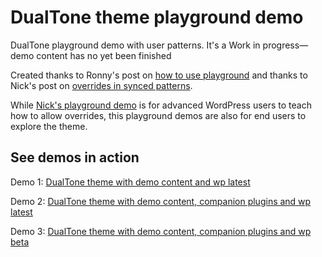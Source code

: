 # DualTone theme playground demo

DualTone playground demo with user patterns.
It's a Work in progress—demo content has no yet been finished

Created thanks to Ronny's post on [how to use playground](https://developer.wordpress.org/news/2024/04/25/how-to-use-wordpress-playground-for-interactive-demos/)
and thanks to Nick's post on [overrides in synced patterns](https://developer.wordpress.org/news/2024/06/18/an-introduction-to-overrides-in-synced-patterns/).

While [Nick's playground demo](https://playground.wordpress.net/?blueprint-url=https://raw.githubusercontent.com/wptrainingteam/developer-blog-playground-demos/main/synced-pattern-overrides/blueprint.json) is for advanced WordPress users to teach how to allow overrides, this playground demos are also for end users to explore the theme.

## See demos in action

Demo 1: [DualTone theme with demo content and wp latest](https://playground.wordpress.net/?blueprint-url=https://raw.githubusercontent.com/dballari/dualtone-playground-demo/main/demo-1/blueprint.json)

Demo 2: [DualTone theme with demo content, companion plugins and wp latest](https://playground.wordpress.net/?blueprint-url=https://raw.githubusercontent.com/dballari/dualtone-playground-demo/main/demo-1/blueprint.json)

Demo 3: [DualTone theme with demo content, companion plugins and wp beta](https://playground.wordpress.net/?blueprint-url=https://raw.githubusercontent.com/dballari/dualtone-playground-demo/main/demo-1/blueprint.json)
